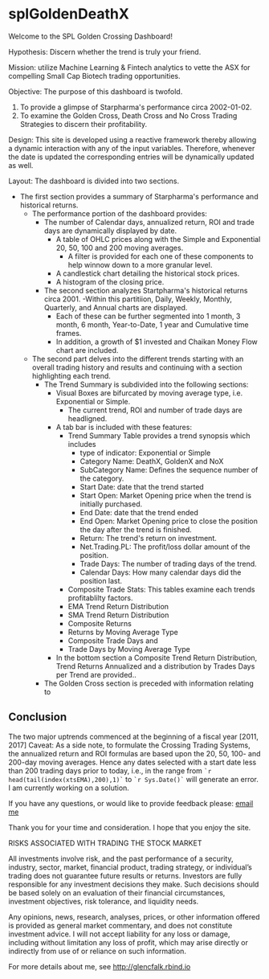 # splGoldenDeathX

Welcome to the SPL Golden Crossing Dashboard!

Hypothesis: Discern whether the trend is truly your friend.

Mission: utilize Machine Learning & Fintech analytics to vette the ASX for compelling Small Cap Biotech trading opportunities.

Objective: The purpose of this dashboard is twofold.

1. To provide a glimpse of Starpharma's performance circa 2002-01-02.
2. To examine the Golden Cross, Death Cross and No Cross Trading Strategies to discern their profitability.

Design: This site is developed using a reactive framework thereby allowing a dynamic interaction with any of the input variables. Therefore, whenever the date is updated the corresponding entries will be dynamically updated as
well.

Layout: The dashboard is divided into two sections.

- The first section provides a summary of Starpharma's performance and historical returns.
  - The performance portion of the dashboard provides:
    - The number of Calendar days, annualized return, ROI and trade days are dynamically displayed by date.
      - A table of OHLC prices along with the Simple and Exponential 20, 50, 100 and 200 moving averages.
        - A filter is provided for each one of these components to help winnow down to a more granular level.
      - A candlestick chart detailing the historical stock prices.
      - A histogram of the closing price.
    - The second section analyzes Startpharma's historical returns circa 2001.
      -Within this partitiion, Daily, Weekly, Monthly, Quarterly, and Annual charts are displayed.
      - Each of these can be further segmented into 1 month, 3 month, 6 month, Year-to-Date, 1 year and Cumulative
          time frames.
      - In addition, a growth of $1 invested and Chaikan Money Flow chart are included.
  - The second part delves into the different trends starting with an overall trading history and results and
    continuing with a section highlighting each trend.
    - The Trend Summary is subdivided into the following sections:
      - Visual Boxes are bifurcated by moving average type, i.e. Exponential or Simple.
        - The current trend, ROI and number of trade days are headligned.
      - A tab bar is included with these features:
        - Trend Summary Table provides a trend synopsis which includes
          - type of indicator: Exponential or Simple
          - Category Name: DeathX, GoldenX and NoX
          - SubCategory Name: Defines the sequence number of the category.
          - Start Date: date that the trend started
          - Start Open: Market Opening price when the trend is initially purchased.
          - End Date: date that the trend ended
          - End Open: Market Opening price to close the position the day after the trend is finished.
          - Return: The trend's return on investment.
          - Net.Trading.PL: The profit/loss dollar amount of the position.
          - Trade Days: The number of trading days of the trend.
          - Calendar Days: How many calendar days did the position last.
        - Composite Trade Stats: This tables examine each trends profitablilty factors.
        - EMA Trend Return Distribution
        - SMA Trend Return Distribution
        - Composite Returns
        - Returns by Moving Average Type
        - Composite Trade Days and
        - Trade Days by Moving Average Type
      - In the bottom section a Composite Trend Return Distribution, Trend Returns Annualized and a distribution by
        Trades Days per Trend are provided..
    - The Golden Cross section is preceded with information relating to

## Conclusion

The two major uptrends commenced at the beginning of a fiscal year [2011, 2017]
Caveat: As a side note, to formulate the Crossing Trading Systems, the annualized return and ROI formulas are based upon the 20, 50, 100- and 200-day moving averages. Hence any dates selected with a start date less than 200 trading days prior to today, i.e., in the range from  `` `r head(tail(index(xtsEMA),200),1)` `` to `` `r Sys.Date()` `` will generate an error. I am currently working on a solution.

If you have any questions, or would like to provide feedback please: [email me](mailto:utexas80@gmail.com)

Thank you for your time and consideration. I hope that you enjoy the site.

RISKS ASSOCIATED WITH TRADING THE STOCK MARKET

All investments involve risk, and the past performance of a security, industry, sector, market, financial product, trading strategy, or individual’s trading does not guarantee future results or returns. Investors are fully responsible for any investment decisions they make. Such decisions should be based solely on an evaluation of their financial circumstances, investment objectives, risk tolerance, and liquidity needs.

Any opinions, news, research, analyses, prices, or other information offered is provided as general market commentary, and does not constitute investment advice. I will not accept liability for any loss or damage, including without limitation any loss of profit, which may arise directly or indirectly from use of or reliance on such information.

For more details about me, see <http://glencfalk.rbind.io>
